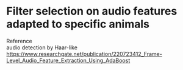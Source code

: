 # Filter selection on audio features adapted to specific animals

Reference  
audio detection by Haar-like  
https://www.researchgate.net/publication/220723412_Frame-Level_Audio_Feature_Extraction_Using_AdaBoost